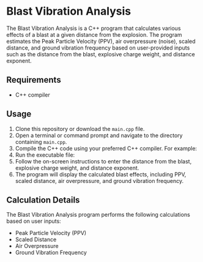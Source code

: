 # Blast Vibration Analysis

The Blast Vibration Analysis is a C++ program that calculates various effects of a blast at a given distance from the explosion. The program estimates the Peak Particle Velocity (PPV), air overpressure (noise), scaled distance, and ground vibration frequency based on user-provided inputs such as the distance from the blast, explosive charge weight, and distance exponent.

## Requirements

- C++ compiler

## Usage

1. Clone this repository or download the `main.cpp` file.
2. Open a terminal or command prompt and navigate to the directory containing `main.cpp`.
3. Compile the C++ code using your preferred C++ compiler. For example:
4. Run the executable file:
5. Follow the on-screen instructions to enter the distance from the blast, explosive charge weight, and distance exponent.
6. The program will display the calculated blast effects, including PPV, scaled distance, air overpressure, and ground vibration frequency.

## Calculation Details

The Blast Vibration Analysis program performs the following calculations based on user inputs:

- Peak Particle Velocity (PPV)
- Scaled Distance
- Air Overpressure
- Ground Vibration Frequency
